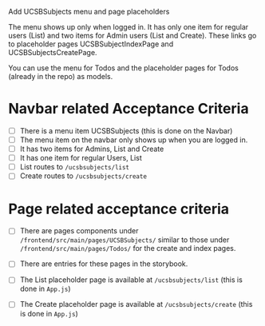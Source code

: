 Add UCSBSubjects menu and page placeholders

The menu shows up only when logged in.  It has only one item for regular users (List) and two items for Admin users (List and Create). These links go to placeholder pages UCSBSubjectIndexPage and UCSBSubjectsCreatePage.

You can use the menu for Todos and the placeholder pages for Todos (already in the repo) as models.

# Navbar related Acceptance Criteria

- [ ] There is a menu item UCSBSubjects (this is done on the Navbar)
- [ ] The menu item on the navbar only shows up when you are logged in.
- [ ] It has two items for Admins, List and Create
- [ ] It has one item for regular Users, List
- [ ] List routes to  `/ucsbsubjects/list`
- [ ] Create routes to  `/ucsbsubjects/create`

# Page related acceptance criteria

- [ ] There are pages components under `/frontend/src/main/pages/UCSBSubjects/` similar to those under `/frontend/src/main/pages/Todos/` for the create and index pages.
- [ ] There are entries for these pages in the storybook.
- [ ] The List placeholder page is available at `/ucsbsubjects/list` (this is done in `App.js`)
- [ ] The Create placeholder page is available at `/ucsbsubjects/create` (this is done in `App.js`)

